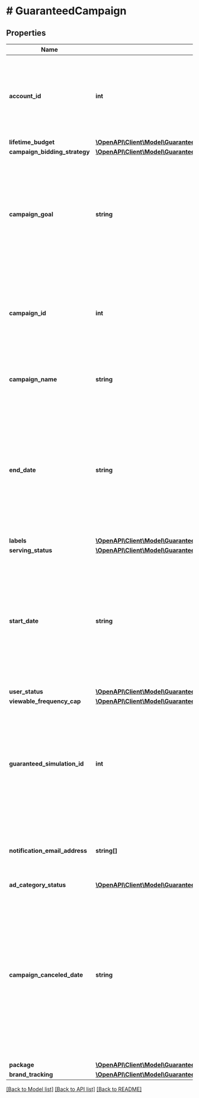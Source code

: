 # # GuaranteedCampaign

## Properties

Name | Type | Description | Notes
------------ | ------------- | ------------- | -------------
**account_id** | **int** | &lt;div lang&#x3D;\&quot;ja\&quot;&gt; アカウントIDです。&lt;br&gt; このフィールドは、リクエストの場合は必須です。 &lt;/div&gt; &lt;div lang&#x3D;\&quot;en\&quot;&gt; Account ID. &lt;br&gt; This field is required in requests. &lt;/div&gt; | [optional]
**lifetime_budget** | [**\OpenAPI\Client\Model\GuaranteedCampaignServiceLifetimeBudget**](GuaranteedCampaignServiceLifetimeBudget.md) |  | [optional]
**campaign_bidding_strategy** | [**\OpenAPI\Client\Model\GuaranteedCampaignServiceCampaignBiddingStrategy**](GuaranteedCampaignServiceCampaignBiddingStrategy.md) |  | [optional]
**campaign_goal** | **string** | &lt;div lang&#x3D;\&quot;ja\&quot;&gt; キャンペーン目的です。&lt;br&gt; このフィールドは、レスポンスの際に返却されますが、リクエストの際には無視されます。 &lt;/div&gt; &lt;div lang&#x3D;\&quot;en\&quot;&gt; Campaign goal.&lt;br&gt; Although this field will be returned in the response, it will be ignored on input. &lt;/div&gt; | [optional]
**campaign_id** | **int** | &lt;div lang&#x3D;\&quot;ja\&quot;&gt; キャンペーンIDです。&lt;br&gt; このフィールドはSET時に必須となります。 &lt;/div&gt; &lt;div lang&#x3D;\&quot;en\&quot;&gt; Campaign ID.&lt;br&gt; This field is required in SET operation. &lt;/div&gt; | [optional]
**campaign_name** | **string** | &lt;div lang&#x3D;\&quot;ja\&quot;&gt; キャンペーン名です。 &lt;/div&gt; &lt;div lang&#x3D;\&quot;en\&quot;&gt; Campaign Name. &lt;/div&gt; | [optional]
**end_date** | **string** | &lt;div lang&#x3D;\&quot;ja\&quot;&gt; 終了日です。&lt;br&gt; ※フォーマット：yyyyMMdd&lt;br&gt; このフィールドは、レスポンスの際に返却されますが、リクエストの際には無視されます。 &lt;/div&gt; &lt;div lang&#x3D;\&quot;en\&quot;&gt; End date.&lt;br&gt; ∗ Format: yyyyMMdd&lt;br&gt; Although this field will be returned in the response, it will be ignored on input. &lt;/div&gt; | [optional]
**labels** | [**\OpenAPI\Client\Model\GuaranteedCampaignServiceLabel[]**](GuaranteedCampaignServiceLabel.md) |  | [optional]
**serving_status** | [**\OpenAPI\Client\Model\GuaranteedCampaignServiceServingStatus**](GuaranteedCampaignServiceServingStatus.md) |  | [optional]
**start_date** | **string** | &lt;div lang&#x3D;\&quot;ja\&quot;&gt; 開始日です。&lt;br&gt; ※フォーマット：yyyyMMdd&lt;br&gt; このフィールドは、レスポンスの際に返却されますが、リクエストの際には無視されます。 &lt;/div&gt; &lt;div lang&#x3D;\&quot;en\&quot;&gt; Start date.&lt;br&gt; ∗ Format: yyyyMMdd&lt;br&gt; Although this field will be returned in the response, it will be ignored on input. &lt;/div&gt; | [optional]
**user_status** | [**\OpenAPI\Client\Model\GuaranteedCampaignServiceUserStatus**](GuaranteedCampaignServiceUserStatus.md) |  | [optional]
**viewable_frequency_cap** | [**\OpenAPI\Client\Model\GuaranteedCampaignServiceViewableFrequencyCap**](GuaranteedCampaignServiceViewableFrequencyCap.md) |  | [optional]
**guaranteed_simulation_id** | **int** | &lt;div lang&#x3D;\&quot;ja\&quot;&gt; シミュレーションIDです。&lt;br&gt; このフィールドは、レスポンスの際に返却されますが、リクエストの際には無視されます。 &lt;/div&gt; &lt;div lang&#x3D;\&quot;en\&quot;&gt; Simulation ID.&lt;br&gt; Although this field will be returned in the response, it will be ignored on input. &lt;/div&gt; | [optional]
**notification_email_address** | **string[]** | &lt;div lang&#x3D;\&quot;ja\&quot;&gt; 連絡先メールアドレスです。&lt;br&gt; &lt;/div&gt; &lt;div lang&#x3D;\&quot;en\&quot;&gt; Email address to send notifications.&lt;br&gt; &lt;/div&gt; | [optional]
**ad_category_status** | [**\OpenAPI\Client\Model\GuaranteedCampaignServiceAdCategoryStatus**](GuaranteedCampaignServiceAdCategoryStatus.md) |  | [optional]
**campaign_canceled_date** | **string** | &lt;div lang&#x3D;\&quot;ja\&quot;&gt; 予約型のキャンペーンをキャンセルした日時です。&lt;br&gt; ※フォーマット：yyyyMMddHHmmss&lt;br&gt; このフィールドは、レスポンスの際に返却されますが、リクエストの際には無視されます。 &lt;/div&gt; &lt;div lang&#x3D;\&quot;en\&quot;&gt; A date and time which the guaranteed campaign is cancelled.&lt;br&gt; ∗ Format: yyyyMMddHHmmss&lt;br&gt; Although this field will be returned in the response, it will be ignored on input. &lt;/div&gt; | [optional]
**package** | [**\OpenAPI\Client\Model\GuaranteedCampaignServicePackage**](GuaranteedCampaignServicePackage.md) |  | [optional]
**brand_tracking** | [**\OpenAPI\Client\Model\GuaranteedCampaignServiceBrandTracking**](GuaranteedCampaignServiceBrandTracking.md) |  | [optional]

[[Back to Model list]](../../README.md#models) [[Back to API list]](../../README.md#endpoints) [[Back to README]](../../README.md)

